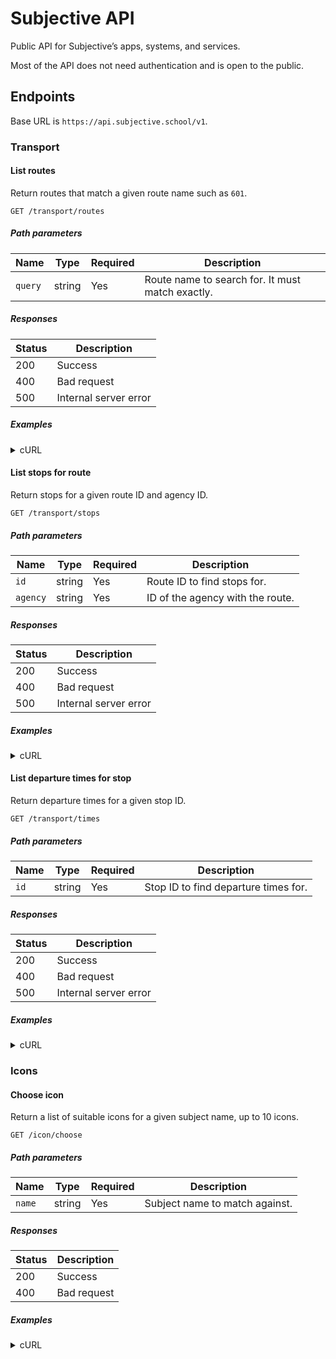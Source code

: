 # Subjective API

Public API for Subjective’s apps, systems, and services.

Most of the API does not need authentication and is open to the public.

## Endpoints

Base URL is `https://api.subjective.school/v1`.

### Transport

#### List routes

Return routes that match a given route name such as `601`.

```plaintext
GET /transport/routes
```

##### Path parameters

| Name    | Type   | Required | Description                                      |
| ------- | ------ | -------- | ------------------------------------------------ |
| `query` | string | Yes      | Route name to search for. It must match exactly. |

##### Responses

| Status | Description           |
| ------ | --------------------- |
| 200    | Success               |
| 400    | Bad request           |
| 500    | Internal server error |

##### Examples

<details>
  <summary>cURL</summary>

  ```nu
  ❯ curl -s https://api.subjective.school/v1/transport/routes?query=601 | from json | to json
  [
    {
      "full_name": "Parramatta to Rouse Hill Station via Hills Showground",
      "agency": "GSBC004",
      "name": "601",
      "id": "2504_601"
    },
    {
      "full_name": "Rouse Hill Station to Parramatta via Hills Showground",
      "agency": "GSBC004",
      "name": "601",
      "id": "2504_601"
    },
    {
      "full_name": "Tweed Mall to Tweed Valley Hospital via Kingscliff",
      "agency": "L0793",
      "name": "601",
      "id": "5955_601"
    },
    {
      "full_name": "Tweed Valley Hospital to Tweed Mall via Kingscliff",
      "agency": "L0793",
      "name": "601",
      "id": "5955_601"
    }
  ]
  ```

</details>

#### List stops for route

Return stops for a given route ID and agency ID.

```plaintext
GET /transport/stops
```

##### Path parameters

| Name     | Type   | Required | Description                      |
| -------- | ------ | -------- | -------------------------------- |
| `id`     | string | Yes      | Route ID to find stops for.      |
| `agency` | string | Yes      | ID of the agency with the route. |

##### Responses

| Status | Description           |
| ------ | --------------------- |
| 200    | Success               |
| 400    | Bad request           |
| 500    | Internal server error |

##### Examples

<details>
  <summary>cURL</summary>

  ```nu
  ❯ curl -s https://api.subjective.school/v1/transport/stops?id=2504_601&agency=GSBC004 | from json | to json
  [
    {
      "id": "2155458",
      "name": "North West Twy opp Rouse Hill Station",
      "latitude": -33.691737,
      "longitude": 150.923733
    },
    {
      "id": "2155326",
      "name": "Rouse Hill Dr after Civic Way",
      "latitude": -33.688404,
      "longitude": 150.92512
    },
    {
      "id": "2155200",
      "name": "Commercial Rd at McCombe Ave",
      "latitude": -33.686062,
      "longitude": 150.924602
    },
    // ...
  ]
  ```

</details>

#### List departure times for stop

Return departure times for a given stop ID.

```plaintext
GET /transport/times
```

##### Path parameters

| Name | Type   | Required | Description                          |
| ---- | ------ | -------- | ------------------------------------ |
| `id` | string | Yes      | Stop ID to find departure times for. |

##### Responses

| Status | Description           |
| ------ | --------------------- |
| 200    | Success               |
| 400    | Bad request           |
| 500    | Internal server error |

##### Examples

<details>
  <summary>cURL</summary>

  ```nu
  ❯ curl -s https://api.subjective.school/v1/transport/times?id=2155458 | from json | to json
  [
    "2024-11-01T10:35:00Z",
    "2024-11-01T10:35:00Z",
    "2024-11-01T10:42:00Z",
    "2024-11-01T10:42:00Z",
    "2024-11-01T10:45:00Z",
    // ...
  ]
  ```

</details>

### Icons

#### Choose icon

Return a list of suitable icons for a given subject name, up to 10 icons.

```plaintext
GET /icon/choose
```

##### Path parameters

| Name   | Type   | Required | Description                    |
| ------ | ------ | -------- | ------------------------------ |
| `name` | string | Yes      | Subject name to match against. |

##### Responses

| Status | Description |
| ------ | ----------- |
| 200    | Success     |
| 400    | Bad request |

##### Examples

<details>
  <summary>cURL</summary>

  ```nu
  ❯ curl -s https://api.subjective.school/v1/icon/choose?name=science | from json | to json
  [
    "testtube2",
    "atom",
    "backpack.fill",
    "globe.americas.fill",
    "building.columns.fill"
  ]
  ```

</details>
